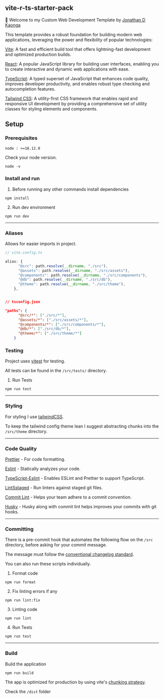 ## vite-r-ts-starter-pack

👋 Welcome to my Custom Web Development Template by [Jonathan D Kaonga](https://github.com/jonthedev)

This template provides a robust foundation for building modern web applications, leveraging the power and flexibility of popular technologies:

[Vite](https://vitejs.dev/): A fast and efficient build tool that offers lightning-fast development and optimized production builds.

[React](https://react.dev/): A popular JavaScript library for building user interfaces, enabling you to create interactive and dynamic web applications with ease.

[TypeScript](https://www.typescriptlang.org/): A typed superset of JavaScript that enhances code quality, improves developer productivity, and enables robust type checking and autocompletion features.

[Tailwind CSS](https://tailwindcss.com/): A utility-first CSS framework that enables rapid and responsive UI development by providing a comprehensive set of utility classes for styling elements and components.


## Setup

### Prerequisites

```terminal
node : >=18.12.0
```

Check your node version.

```terminal
node -v
```

### Install and run

1. Before running any other commands install dependencies

```terminal
npm install
```

2. Run dev environment

```terminal
npm run dev
```

---

### Aliases

Allows for easier imports in project.

```js
// vite.config.ts

alias: {
      "@src": path.resolve(__dirname, "./src"),
      "@assets": path.resolve(__dirname, "./src/assets"),
      "@components": path.resolve(__dirname, "./src/components"),
      "@db": path.resolve(__dirname, "./src/db"),
      "@theme": path.resolve(__dirname, "./src/theme"),
    },
```

```json

// tsconfig.json

"paths": {
      "@src/*": ["./src/*"],
      "@assets/*": ["./src/assets/*"],
      "@components/*": ["./src/components/*"],
      "@db/*": ["./src/db/*"],
      "@theme/*": ["./src/theme/*"]
    }
```

### Testing

Project uses [vitest](https://vitest.dev/) for testing.

All tests can be found in the ```/src/tests/``` directory.

1. Run Tests

```terminal
npm run test
```

---

### Styling

For styling I use [tailwindCSS](https://tailwindcss.com/).

To keep the tailwind config theme lean I suggest abstracting chunks into the ```/src/theme``` directory.

---

### Code Quality

[Prettier](https://prettier.io/) - For code formatting.

[Eslint](https://eslint.org/) - Statically analyzes your code.

[TypeScript-Eslint](https://typescript-eslint.io/) - Enables ESLint and Prettier to support TypeScript.

[LintSstaged](https://github.com/lint-staged/lint-staged) - Run linters against staged git files.

[Commit Lint](https://commitlint.js.org/#/) - Helps your team adhere to a commit convention.

[Husky](https://typicode.github.io/husky/) - Husky along with commit lint helps improves your commits with git hooks.

---


### Committing

There is a pre-commit hook that automates the following flow on the ```/src``` directory, before asking for your commit message.

The message must follow the [conventional changelog standard](https://github.com/conventional-changelog/commitlint).


You can also run these scripts individually.

1. Format code

```terminal
npm run format
```

2. Fix linting errors if any

```terminal
npm run lint:fix
```

3. Linting code

```terminal
npm run lint
```

4. Run Tests

```terminal
npm run test
```

---

### Build

Build the application

```terminal
npm run build
```

The app is optimized for production by using vite's [chunking strategy](https://vitejs.dev/guide/build).

Check the ```/dist``` folder






















